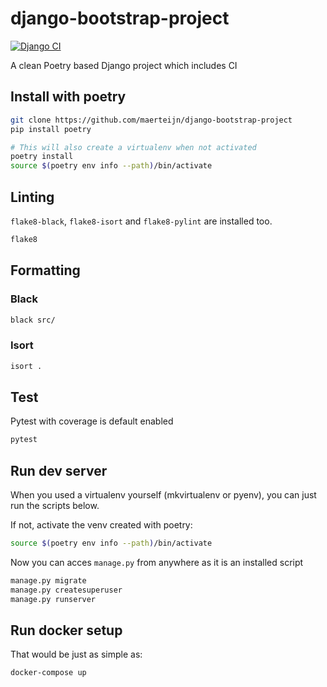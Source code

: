 # django-bootstrap-project
[![Django CI](https://github.com/maerteijn/django-bootstrap-project/actions/workflows/ci.yml/badge.svg)](https://github.com/maerteijn/django-bootstrap-project/actions/workflows/ci.yml)

A clean Poetry based Django project which includes CI

## Install with poetry
```bash
git clone https://github.com/maerteijn/django-bootstrap-project
pip install poetry

# This will also create a virtualenv when not activated
poetry install
source $(poetry env info --path)/bin/activate
```

## Linting
`flake8-black`, `flake8-isort` and `flake8-pylint` are installed too.
```bash
flake8
```

## Formatting

### Black
```bash
black src/
```

### Isort
```bash
isort .
```

## Test
Pytest with coverage is default enabled
```bash
pytest
```

## Run dev server
When you used a virtualenv yourself (mkvirtualenv or pyenv), you can just run the scripts below.

If not, activate the venv created with poetry:
```bash
source $(poetry env info --path)/bin/activate
```

Now you can acces `manage.py` from anywhere as it is an installed script
```bash
manage.py migrate
manage.py createsuperuser
manage.py runserver
```

## Run docker setup

That would be just as simple as:
```bash
docker-compose up
````
